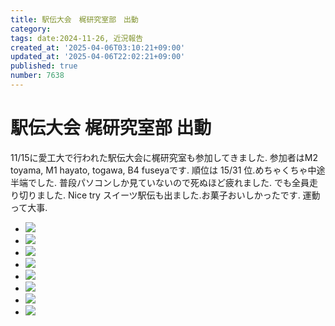 ```yaml
---
title: 駅伝大会　梶研究室部　出動
category:
tags: date:2024-11-26, 近況報告
created_at: '2025-04-06T03:10:21+09:00'
updated_at: '2025-04-06T22:02:21+09:00'
published: true
number: 7638
---
```


# 駅伝大会 梶研究室部 出動
11/15に愛工大で行われた駅伝大会に梶研究室も参加してきました.
参加者はM2 toyama, M1 hayato, togawa, B4 fuseyaです.
順位は 15/31 位.めちゃくちゃ中途半端でした.
普段パソコンしか見ていないので死ぬほど疲れました.
でも全員走り切りました. Nice try
スイーツ駅伝も出ました.お菓子おいしかったです.
運動って大事.

<div class="img-container">
    <ul class="slider">
    <li><img src="https://img.esa.io/uploads/production/attachments/13979/2025/04/06/148142/c456b3c1-c68c-4071-ae2f-2c9a95e89d87.webp"   /></li>
    <li><img src="https://img.esa.io/uploads/production/attachments/13979/2025/04/06/148142/05e0bd82-0f95-4641-9d77-207af0accc05.webp"   /></li>
    <li><img src="https://img.esa.io/uploads/production/attachments/13979/2025/04/06/148142/cc697c40-3c49-469d-b90a-700eefc7f4d1.webp"   /></li>
    <li><img src="https://img.esa.io/uploads/production/attachments/13979/2025/04/06/148142/758cbeeb-0e95-4534-84c1-49c96f124448.webp"   /></li>
    <li><img src="https://img.esa.io/uploads/production/attachments/13979/2025/04/06/148142/1409f42e-85a3-4bd6-906d-117e0da3be3e.webp"   /></li>
    <li><img src="https://img.esa.io/uploads/production/attachments/13979/2025/04/06/148142/534d22c2-8c1a-441d-a96b-b838bc4ee058.webp"   /></li>
    <li><img src="https://img.esa.io/uploads/production/attachments/13979/2025/04/06/148142/dfb2b448-7b51-4e41-931d-74e1d7844414.webp"   /></li>
    <li><img src="https://img.esa.io/uploads/production/attachments/13979/2025/04/06/148142/3f5e5101-aa50-4b0d-b996-6cdd6b3ed714.webp"   /></li>
    </ul>
</div>

